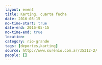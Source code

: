 ```yaml
---
layout: event 
title: Karting, cuarta fecha
date: 2016-05-15
no-time-start: true
date-end: 2016-05-15
no-time-end: true
location: 
category: rio-grande
tags: [deportes,karting]
source: http://www.surenio.com.ar/35312-2/
people: []
---
```


